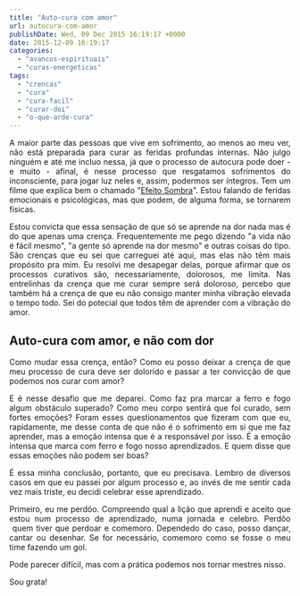 ```yaml
---
title: "Auto-cura com amor"
url: autocura-com-amor
publishDate: Wed, 09 Dec 2015 16:19:17 +0000
date: 2015-12-09 16:19:17
categories: 
  - "avancos-espirituais"
  - "curas-energeticas"
tags: 
  - "crencas"
  - "cura"
  - "cura-facil"
  - "curar-doi"
  - "o-que-arde-cura"
---
```

<p style="text-align: justify;">A maior parte das pessoas que vive em sofrimento, ao menos ao meu ver, não está preparada para curar as feridas profundas internas. Não julgo ninguém e até me incluo nessa, já que o processo de autocura pode doer - e muito - afinal, é nesse processo que resgatamos sofrimentos do inconsciente, para jogar luz neles e, assim, podermos ser íntegros. Tem um filme que explica bem o chamado "<a href="https://youtu.be/YX3MKbqdeJA" target="_blank">Efeito Sombra</a>". Estou falando de feridas emocionais e psicológicas, mas que podem, de alguma forma, se tornarem físicas.<!--more--></p>
<p style="text-align: justify;">Estou convicta que essa sensação de que só se aprende na dor nada mas é do que apenas uma crença. Frequentemente me pego dizendo "a vida não é fácil mesmo", "a gente só aprende na dor mesmo" e outras coisas do tipo. São crenças que eu sei que carreguei até aqui, mas elas não têm mais propósito pra mim. Eu resolvi me desapegar delas, porque afirmar que os processos curativos são, necessariamente, dolorosos, me limita. Nas entrelinhas da crença que me curar sempre será doloroso, percebo que também há a crença de que eu não consigo manter minha vibração elevada o tempo todo. Sei do potecial que todos têm de aprender com a vibração do amor.</p>

<h2 style="text-align: justify;">Auto-cura com amor, e não com dor</h2>
<p style="text-align: justify;">Como mudar essa crença, então? Como eu posso deixar a crença de que meu processo de cura deve ser dolorido e passar a ter convicção de que podemos nos curar com amor?</p>
<p style="text-align: justify;">E é nesse desafio que me deparei. Como faz pra marcar a ferro e fogo algum obstáculo superado? Como meu corpo sentirá que foi curado, sem fortes emoções? Foram esses questionamentos que fizeram com que eu, rapidamente, me desse conta de que não é o sofrimento em si que me faz aprender, mas a emoção intensa que é a responsável por isso. É a emoção intensa que marca com ferro e fogo nosso aprendizados. E quem disse que essas emoções não podem ser boas?</p>
<p style="text-align: justify;">É essa minha conclusão, portanto, que eu precisava. Lembro de diversos casos em que eu passei por algum processo e, ao invés de me sentir cada vez mais triste, eu decidi celebrar esse aprendizado.</p>
<p style="text-align: justify;">Primeiro, eu me perdôo. Compreendo qual a lição que aprendi e aceito que estou num processo de aprendizado, numa jornada e celebro. Perdôo  quem tiver que perdoar e comemoro. Dependedo do caso, posso dançar, cantar ou desenhar. Se for necessário, comemoro como se fosse o meu time fazendo um gol.</p>
<p style="text-align: justify;">Pode parecer difícil, mas com a prática podemos nos tornar mestres nisso.</p>
<p style="text-align: justify;">Sou grata!</p>
<p style="text-align: justify;"></p>
